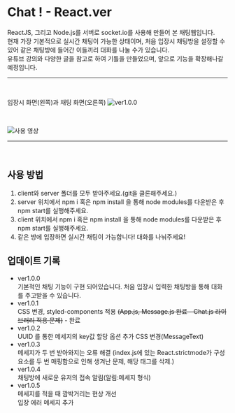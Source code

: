 # Chat ! - React.ver

ReactJS, 그리고 Node.js를 서버로 socket.io를 사용해 만들어 본 채팅웹입니다.<br>
현재 가장 기본적으로 실시간 채팅이 가능한 상태이며, 처음 입장시 채팅방을 설정할 수 있어 같은 채팅방에 들어간 이들끼리 대화를 나눌 수가 있습니다.<br>
유튜브 강의와 다양한 글을 참고로 하여 기틀을 만들었으며, 앞으로 기능을 확장해나갈 예정입니다.
<br>

---

<br>

입장시 화면(왼쪽)과 채팅 화면(오른쪽)
![ver1.0.0](https://user-images.githubusercontent.com/92746200/184900245-2c7c75c8-2071-4136-975e-85f172bc0070.png)

<br>

![사용 영상](https://user-images.githubusercontent.com/92746200/232316904-2a7da13c-f532-4765-954e-5406860be132.gif)

---

<br>

## 사용 방법

1. client와 server 폴더를 모두 받아주세요.(git을 클론해주세요.)
2. server 위치에서 npm i 혹은 npm install 을 통해 node modules를 다운받은 후 npm start를 실행해주세요.
3. client 위치에서 npm i 혹은 npm install 을 통해 node modules를 다운받은 후 npm start를 실행해주세요.
4. 같은 방에 입장하면 실시간 채팅이 가능합니다! 대화를 나눠주세요!

## 업데이트 기록

- ver1.0.0 <br>
  기본적인 채팅 기능이 구현 되어있습니다. 처음 입장시 입력한 채팅방을 통해 대화를 주고받을 수 있습니다.
- ver1.0.1 <br>
  CSS 변경, styled-components 적용 ~~(App.js, Message.js 완료 - Chat.js 라이브러리 적용 문제)~~ - 완료
- ver1.0.2 <br>
  UUID 를 통한 메세지의 key값 할당 옵션 추가
  CSS 변경(MessageText)
- ver1.0.3 <br>
  메세지가 두 번 받아와지는 오류 해결
  (index.js에 있는 React.strictmode가 구성 요소를 두 번 매핑함으로 인해 생겨난 문제, 해당 태그를 삭제.)
- ver1.0.4 <br>
  채팅방에 새로운 유저의 접속 알림(알림:메세지 형식)
- ver1.0.5 <br>
  메세지를 적을 때 깜박거리는 현상 개선<br>
  입장 에러 메세지 추가
